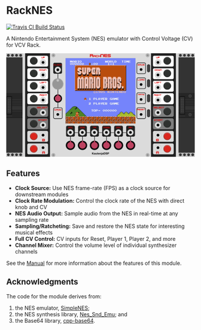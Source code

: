 # RackNES

[![Travis CI Build Status][BuildStatus]][BuildServer]

[BuildStatus]:  https://travis-ci.com/Kautenja/RackNES.svg?branch=master
[BuildServer]:  https://travis-ci.com/Kautenja/RackNES

A Nintendo Entertainment System (NES) emulator with Control Voltage (CV) for VCV Rack.

<p align="center">
<img alt="RackNES" src="img/RackNES.png">
</p>

## Features

- **Clock Source:** Use NES frame-rate (FPS) as a clock source for downstream modules
- **Clock Rate Modulation:** Control the clock rate of the NES with direct knob and CV
- **NES Audio Output:** Sample audio from the NES in real-time at any sampling rate
- **Sampling/Ratcheting:** Save and restore the NES state for interesting musical effects
- **Full CV Control:** CV inputs for Reset, Player 1, Player 2, and more
- **Channel Mixer:** Control the volume level of individual synthesizer channels

See the [Manual](manual/RackNES.pdf) for more
information about the features of this module.

## Acknowledgments

The code for the module derives from:

1. the NES emulator, [SimpleNES](https://github.com/amhndu/SimpleNES);
2. the NES synthesis library, [Nes_Snd_Emu](https://github.com/jamesathey/Nes_Snd_Emu); and
3. the Base64 library, [cpp-base64](https://github.com/ReneNyffenegger/cpp-base64).
